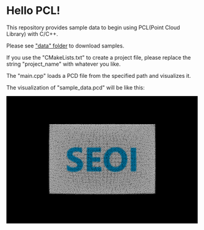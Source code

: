 # Hello PCL!
This repository provides sample data to begin using PCL(Point Cloud Library) with C/C++.

Please see ["data" folder](https://github.com/seoiscience/hello_pcl/tree/main/data) to download samples.

If you use the "CMakeLists.txt" to create a project file, please replace the string "project_name" with whatever you like.

The "main.cpp" loads a PCD file from the specified path and visualizes it.

The visualization of "sample_data.pcd" will be like this:

![](https://github.com/seoiscience/hello_pcl/blob/main/data/sample_data_vis.png)
